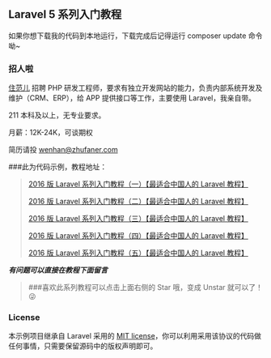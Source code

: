## Laravel 5 系列入门教程

如果你想下载我的代码到本地运行，下载完成后记得运行 composer update 命令呦~

### 招人啦

[住范儿](https://zhufaner.com/) 招聘 PHP 研发工程师，要求有独立开发网站的能力，负责内部系统开发及维护（CRM、ERP），给 APP 提供接口等工作，主要使用 Laravel，我亲自带。  

211 本科及以上，无专业要求。  

月薪：12K-24K，可谈期权  

简历请投 wenhan@zhufaner.com


###此为代码示例，教程地址：

> [2016 版 Laravel 系列入门教程（一）【最适合中国人的 Laravel 教程】](https://github.com/johnlui/Learn-Laravel-5/issues/4)
>
> [2016 版 Laravel 系列入门教程（二）【最适合中国人的 Laravel 教程】](https://github.com/johnlui/Learn-Laravel-5/issues/5)
>
> [2016 版 Laravel 系列入门教程（三）【最适合中国人的 Laravel 教程】](https://github.com/johnlui/Learn-Laravel-5/issues/6)
>
> [2016 版 Laravel 系列入门教程（四）【最适合中国人的 Laravel 教程】](https://github.com/johnlui/Learn-Laravel-5/issues/7)
>
> [2016 版 Laravel 系列入门教程（五）【最适合中国人的 Laravel 教程】](https://github.com/johnlui/Learn-Laravel-5/issues/8)

***有问题可以直接在教程下面留言***

> ###喜欢此系列教程可以点击上面右侧的 Star 哦，变成 Unstar 就可以了！ :stuck_out_tongue_winking_eye:

### License

本示例项目继承自 Laravel 采用的 [MIT license](http://opensource.org/licenses/MIT)，你可以利用采用该协议的代码做任何事情，只需要保留源码中的版权声明即可。